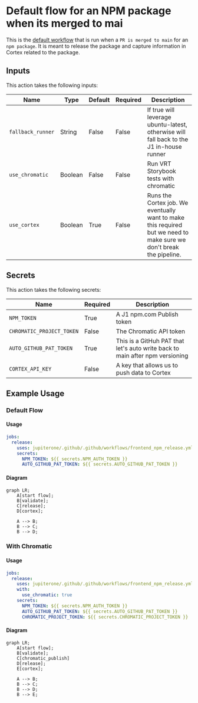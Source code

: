 # Default flow for an NPM package when its merged to mai

This is the [default workflow](../../frontend_npm_release.yml) that is run when
a `PR is merged to main` for an `npm package`. It is meant to release the
package and capture information in Cortex related to the package.

## Inputs

This action takes the following inputs:

| Name              | Type    | Default | Required | Description                                                                                                         |
| ----------------- | ------- | ------- | -------- | ------------------------------------------------------------------------------------------------------------------- |
| `fallback_runner` | String  | False   | False    | If true will leverage ubuntu-latest, otherwise will fall back to the J1 in-house runner                             |
| `use_chromatic`   | Boolean | False   | False    | Run VRT Storybook tests with chromatic                                                                              |
| `use_cortex`      | Boolean | True    | False    | Runs the Cortex job. We eventually want to make this required but we need to make sure we don't break the pipeline. |

## Secrets

This action takes the following secrets:

| Name                      | Required | Description                                                                  |
| ------------------------- | -------- | ---------------------------------------------------------------------------- |
| `NPM_TOKEN`               | True     | A J1 npm.com Publish token                                                   |
| `CHROMATIC_PROJECT_TOKEN` | False    | The Chromatic API token                                                      |
| `AUTO_GITHUB_PAT_TOKEN`   | True     | This is a GitHuh PAT that let's auto write back to main after npm versioning |
| `CORTEX_API_KEY`          | False    | A key that allows us to push data to Cortex                                  |

## Example Usage

### Default Flow

#### Usage

```yaml
jobs:
  release:
    uses: jupiterone/.github/.github/workflows/frontend_npm_release.yml@v#
    secrets:
      NPM_TOKEN: ${{ secrets.NPM_AUTH_TOKEN }}
      AUTO_GITHUB_PAT_TOKEN: ${{ secrets.AUTO_GITHUB_PAT_TOKEN }}
```

#### Diagram

```mermaid
graph LR;
    A[start flow];
    B[validate];
    C[release];
    D[cortex];

    A --> B;
    B --> C;
    B --> D;
```

### With Chromatic

#### Usage

```yaml
jobs:
  release:
    uses: jupiterone/.github/.github/workflows/frontend_npm_release.yml@v#
    with:
      use_chromatic: true
    secrets:
      NPM_TOKEN: ${{ secrets.NPM_AUTH_TOKEN }}
      AUTO_GITHUB_PAT_TOKEN: ${{ secrets.AUTO_GITHUB_PAT_TOKEN }}
      CHROMATIC_PROJECT_TOKEN: ${{ secrets.CHROMATIC_PROJECT_TOKEN }}
```

#### Diagram

```mermaid
graph LR;
    A[start flow];
    B[validate];
    C[chromatic_publish]
    D[release];
    E[cortex];

    A --> B;
    B --> C;
    B --> D;
    B --> E;
```
